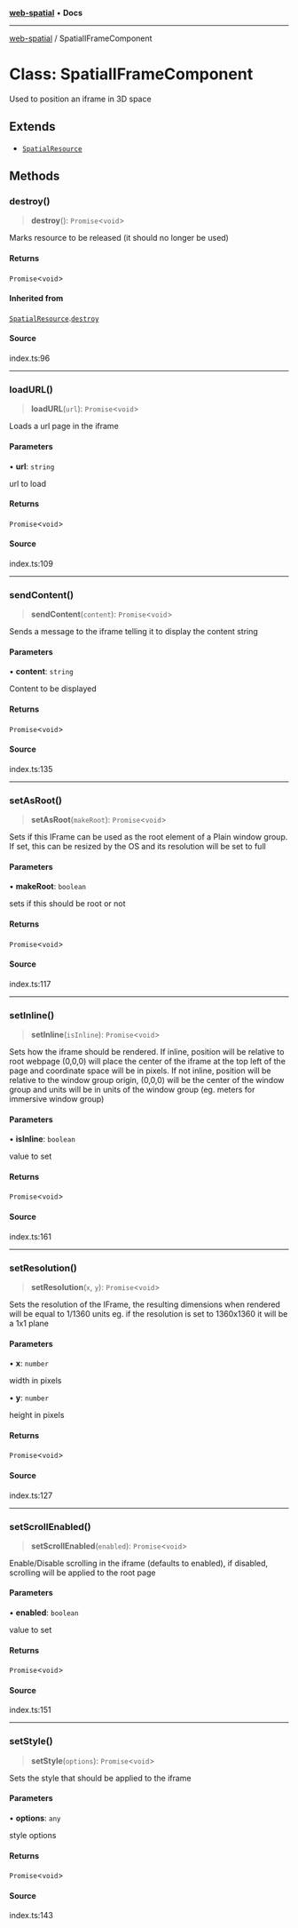 [**web-spatial**](../README.md) • **Docs**

***

[web-spatial](../globals.md) / SpatialIFrameComponent

# Class: SpatialIFrameComponent

Used to position an iframe in 3D space

## Extends

- [`SpatialResource`](SpatialResource.md)

## Methods

### destroy()

> **destroy**(): `Promise`\<`void`\>

Marks resource to be released (it should no longer be used)

#### Returns

`Promise`\<`void`\>

#### Inherited from

[`SpatialResource`](SpatialResource.md).[`destroy`](SpatialResource.md#destroy)

#### Source

index.ts:96

***

### loadURL()

> **loadURL**(`url`): `Promise`\<`void`\>

Loads a url page in the iframe

#### Parameters

• **url**: `string`

url to load

#### Returns

`Promise`\<`void`\>

#### Source

index.ts:109

***

### sendContent()

> **sendContent**(`content`): `Promise`\<`void`\>

Sends a message to the iframe telling it to display the content string

#### Parameters

• **content**: `string`

Content to be displayed

#### Returns

`Promise`\<`void`\>

#### Source

index.ts:135

***

### setAsRoot()

> **setAsRoot**(`makeRoot`): `Promise`\<`void`\>

Sets if this IFrame can be used as the root element of a Plain window group. If set, this can be resized by the OS and its resolution will be set to full

#### Parameters

• **makeRoot**: `boolean`

sets if this should be root or not

#### Returns

`Promise`\<`void`\>

#### Source

index.ts:117

***

### setInline()

> **setInline**(`isInline`): `Promise`\<`void`\>

Sets how the iframe should be rendered. 
If inline, position will be relative to root webpage (0,0,0) will place the center of the iframe at the top left of the page and coordinate space will be in pixels.
If not inline, position will be relative to the window group origin, (0,0,0) will be the center of the window group and units will be in units of the window group (eg. meters for immersive window group)

#### Parameters

• **isInline**: `boolean`

value to set

#### Returns

`Promise`\<`void`\>

#### Source

index.ts:161

***

### setResolution()

> **setResolution**(`x`, `y`): `Promise`\<`void`\>

Sets the resolution of the IFrame, the resulting dimensions when rendered will be equal to 1/1360 units
eg. if the resolution is set to 1360x1360 it will be a 1x1 plane

#### Parameters

• **x**: `number`

width in pixels

• **y**: `number`

height in pixels

#### Returns

`Promise`\<`void`\>

#### Source

index.ts:127

***

### setScrollEnabled()

> **setScrollEnabled**(`enabled`): `Promise`\<`void`\>

Enable/Disable scrolling in the iframe (defaults to enabled), if disabled, scrolling will be applied to the root page

#### Parameters

• **enabled**: `boolean`

value to set

#### Returns

`Promise`\<`void`\>

#### Source

index.ts:151

***

### setStyle()

> **setStyle**(`options`): `Promise`\<`void`\>

Sets the style that should be applied to the iframe

#### Parameters

• **options**: `any`

style options

#### Returns

`Promise`\<`void`\>

#### Source

index.ts:143
